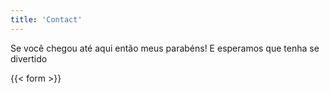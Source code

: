 ```yaml
---
title: 'Contact'
---
```


Se você chegou até aqui então meus parabéns! E esperamos que tenha se divertido

{{< form >}}
